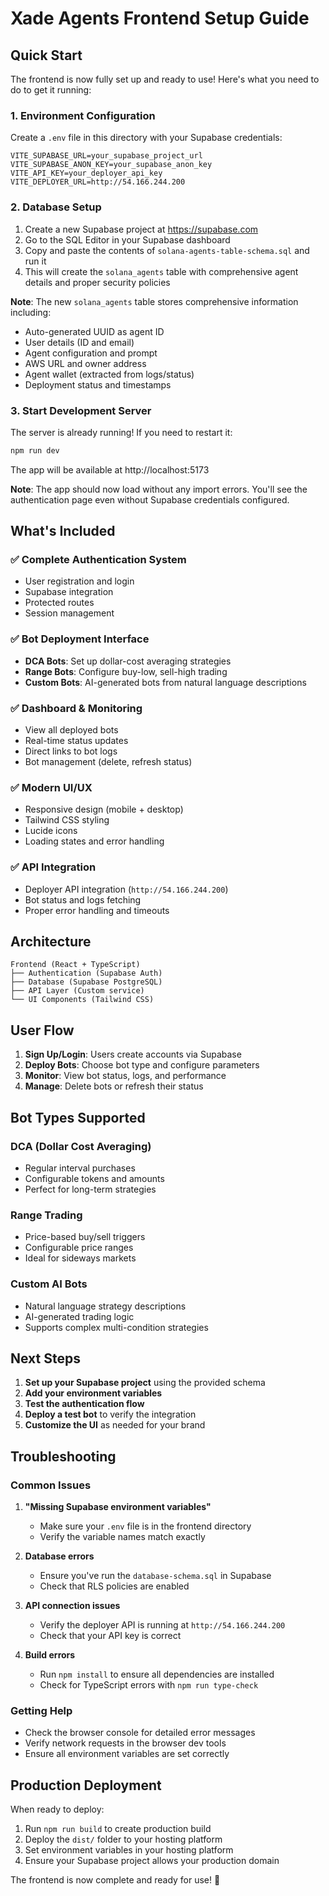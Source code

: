 # Xade Agents Frontend Setup Guide

## Quick Start

The frontend is now fully set up and ready to use! Here's what you need to do to get it running:

### 1. Environment Configuration

Create a `.env` file in this directory with your Supabase credentials:

```env
VITE_SUPABASE_URL=your_supabase_project_url
VITE_SUPABASE_ANON_KEY=your_supabase_anon_key
VITE_API_KEY=your_deployer_api_key
VITE_DEPLOYER_URL=http://54.166.244.200
```

### 2. Database Setup

1. Create a new Supabase project at https://supabase.com
2. Go to the SQL Editor in your Supabase dashboard
3. Copy and paste the contents of `solana-agents-table-schema.sql` and run it
4. This will create the `solana_agents` table with comprehensive agent details and proper security policies

**Note**: The new `solana_agents` table stores comprehensive information including:
- Auto-generated UUID as agent ID
- User details (ID and email)
- Agent configuration and prompt
- AWS URL and owner address
- Agent wallet (extracted from logs/status)
- Deployment status and timestamps

### 3. Start Development Server

The server is already running! If you need to restart it:

```bash
npm run dev
```

The app will be available at http://localhost:5173

**Note**: The app should now load without any import errors. You'll see the authentication page even without Supabase credentials configured.

## What's Included

### ✅ Complete Authentication System
- User registration and login
- Supabase integration
- Protected routes
- Session management

### ✅ Bot Deployment Interface
- **DCA Bots**: Set up dollar-cost averaging strategies
- **Range Bots**: Configure buy-low, sell-high trading
- **Custom Bots**: AI-generated bots from natural language descriptions

### ✅ Dashboard & Monitoring
- View all deployed bots
- Real-time status updates
- Direct links to bot logs
- Bot management (delete, refresh status)

### ✅ Modern UI/UX
- Responsive design (mobile + desktop)
- Tailwind CSS styling
- Lucide icons
- Loading states and error handling

### ✅ API Integration
- Deployer API integration (`http://54.166.244.200`)
- Bot status and logs fetching
- Proper error handling and timeouts

## Architecture

```
Frontend (React + TypeScript)
├── Authentication (Supabase Auth)
├── Database (Supabase PostgreSQL)
├── API Layer (Custom service)
└── UI Components (Tailwind CSS)
```

## User Flow

1. **Sign Up/Login**: Users create accounts via Supabase
2. **Deploy Bots**: Choose bot type and configure parameters
3. **Monitor**: View bot status, logs, and performance
4. **Manage**: Delete bots or refresh their status

## Bot Types Supported

### DCA (Dollar Cost Averaging)
- Regular interval purchases
- Configurable tokens and amounts
- Perfect for long-term strategies

### Range Trading
- Price-based buy/sell triggers
- Configurable price ranges
- Ideal for sideways markets

### Custom AI Bots
- Natural language strategy descriptions
- AI-generated trading logic
- Supports complex multi-condition strategies

## Next Steps

1. **Set up your Supabase project** using the provided schema
2. **Add your environment variables**
3. **Test the authentication flow**
4. **Deploy a test bot** to verify the integration
5. **Customize the UI** as needed for your brand

## Troubleshooting

### Common Issues

1. **"Missing Supabase environment variables"**
   - Make sure your `.env` file is in the frontend directory
   - Verify the variable names match exactly

2. **Database errors**
   - Ensure you've run the `database-schema.sql` in Supabase
   - Check that RLS policies are enabled

3. **API connection issues**
   - Verify the deployer API is running at `http://54.166.244.200`
   - Check that your API key is correct

4. **Build errors**
   - Run `npm install` to ensure all dependencies are installed
   - Check for TypeScript errors with `npm run type-check`

### Getting Help

- Check the browser console for detailed error messages
- Verify network requests in the browser dev tools
- Ensure all environment variables are set correctly

## Production Deployment

When ready to deploy:

1. Run `npm run build` to create production build
2. Deploy the `dist/` folder to your hosting platform
3. Set environment variables in your hosting platform
4. Ensure your Supabase project allows your production domain

The frontend is now complete and ready for use! 🚀
